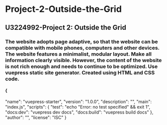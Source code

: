 # Project-2-Outside-the-Grid
## U3224992-Project 2: Outside the Grid
### The website adopts page adaptive, so that the website can be compatible with mobile phones, computers and other devices. The website features a minimalist, modular layout. Make all information clearly visible. However, the content of the website is not rich enough and needs to continue to be optimized. Use vuepress static site generator. Created using HTML and CSS code.
#### {
  "name": "vuepress-starter",
  "version": "1.0.0",
  "description": "",
  "main": "index.js",
  "scripts": {
    "test": "echo \"Error: no test specified\" && exit 1",
    "docs:dev": "vuepress dev docs",
    "docs:build": "vuepress build docs"
  },
  "author": "",
  "license": "ISC"
}
